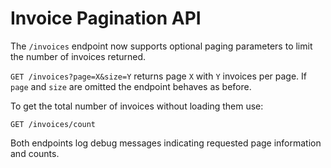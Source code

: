 # Invoice Pagination API

The `/invoices` endpoint now supports optional paging parameters to limit the number of invoices returned.

`GET /invoices?page=X&size=Y` returns page `X` with `Y` invoices per page. If `page` and `size` are omitted the endpoint behaves as before.

To get the total number of invoices without loading them use:

`GET /invoices/count`

Both endpoints log debug messages indicating requested page information and counts.
